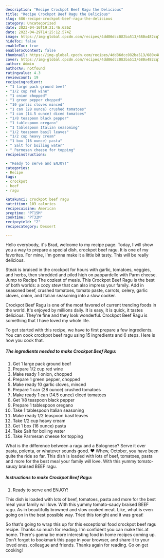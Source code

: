 ```yaml
---
description: "Recipe Crockpot Beef Ragu the Delicious"
title: "Recipe Crockpot Beef Ragu the Delicious"
slug: 686-recipe-crockpot-beef-ragu-the-delicious
category: Uncategorized
date: 2023-04-16T19:21:46.626Z
date: 2023-04-29T14:25:12.574Z
image: https://img-global.cpcdn.com/recipes/4dd86dcc082ba513/680x482cq70/crockpot-beef-ragu-recipe-main-photo.jpg
hideToc: false
enableToc: true
enableTocContent: false
thumbnail: https://img-global.cpcdn.com/recipes/4dd86dcc082ba513/680x482cq70/crockpot-beef-ragu-recipe-main-photo.jpg
cover: https://img-global.cpcdn.com/recipes/4dd86dcc082ba513/680x482cq70/crockpot-beef-ragu-recipe-main-photo.jpg
author: Admin
authorAv: notfound
ratingvalue: 4.3
reviewcount: 19
recipeingredient:
- "1 large pack ground beef"
- "1/2 cup red wine"
- "1 onion chopped"
- "1 green pepper chopped"
- "10 garlic cloves minced"
- "1 can (28 ounce) crushed tomatoes"
- "1 can (14.5 ounce) diced tomatoes"
- "1/8 teaspoon black pepper"
- "1 tablespoon oregano"
- "1 tablespoon Italian seasoning"
- "1/2 teaspoon basil leaves"
- "1/2 cup heavy cream"
- "1 box (16 ounce) pasta"
- " Salt for boiling water"
- " Parmesan cheese for topping"
recipeinstructions:

- "Ready to serve and ENJOY!"
categories:
- Recipe
tags:
- crockpot
- beef
- ragu

katakunci: crockpot beef ragu 
nutrition: 103 calories
recipecuisine: American
preptime: "PT15M"
cooktime: "PT32M"
recipeyield: "2"
recipecategory: Dessert

---
```



Hello everybody, it's Brad, welcome to my recipe page. Today, I will show you a way to prepare a special dish, crockpot beef ragu. It is one of my favorites. For mine, I'm gonna make it a little bit tasty. This will be really delicious.

Steak is braised in the crockpot for hours with garlic, tomatoes, veggies, and herbs, then shredded and piled high on pappardelle with Parm cheese. Jump to Recipe The coziest of meals. This Crockpot Beef Ragu is the best of both worlds: a cozy stew that can also impress your family. Add in seasoned beef, crushed tomatoes, tomato paste, carrots, celery, garlic cloves, onion, and Italian seasoning into a slow cooker.

Crockpot Beef Ragu is one of the most favored of current trending foods in the world. It's enjoyed by millions daily. It is easy, it is quick, it tastes delicious. They're fine and they look wonderful. Crockpot Beef Ragu is something that I have loved my whole life.


To get started with this recipe, we have to first prepare a few ingredients. You can cook crockpot beef ragu using 15 ingredients and 0 steps. Here is how you cook that.

<!--inarticleads1-->

##### The ingredients needed to make Crockpot Beef Ragu:

1. Get 1 large pack ground beef
1. Prepare 1/2 cup red wine
1. Make ready 1 onion, chopped
1. Prepare 1 green pepper, chopped
1. Make ready 10 garlic cloves, minced
1. Prepare 1 can (28 ounce) crushed tomatoes
1. Make ready 1 can (14.5 ounce) diced tomatoes
1. Get 1/8 teaspoon black pepper
1. Prepare 1 tablespoon oregano
1. Take 1 tablespoon Italian seasoning
1. Make ready 1/2 teaspoon basil leaves
1. Take 1/2 cup heavy cream
1. Get 1 box (16 ounce) pasta
1. Take  Salt for boiling water
1. Take  Parmesan cheese for topping


What is the difference between a ragu and a Bolognese? Serve it over pasta, polenta, or whatever sounds good. ♥ Whew, October, you have been quite the ride so far. This dish is loaded with lots of beef, tomatoes, pasta and more for the best meal your family will love. With this yummy tomato-saucy braised BEEF ragu. 

<!--inarticleads2-->

##### Instructions to make Crockpot Beef Ragu:


1. Ready to serve and ENJOY!

This dish is loaded with lots of beef, tomatoes, pasta and more for the best meal your family will love. With this yummy tomato-saucy braised BEEF ragu. As in beautifully browned and slow cooked meat. Like, what is even going on in the best possible way. Tried this tonight and it was great! 

So that's going to wrap this up for this exceptional food crockpot beef ragu recipe. Thanks so much for reading. I'm confident you can make this at home. There's gonna be more interesting food in home recipes coming up. Don't forget to bookmark this page in your browser, and share it to your loved ones, colleague and friends. Thanks again for reading. Go on get cooking!
